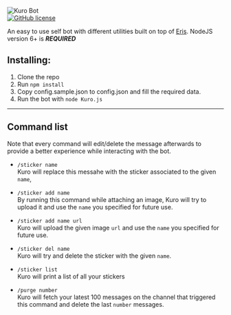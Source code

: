 ![Kuro Bot](http://i.imgur.com/ohS1PwH.png)   
[![GitHub license](https://img.shields.io/badge/license-MIT-blue.svg)](https://raw.githubusercontent.com/kanadeko/Kuro/master/LICENSE)

An easy to use self bot with different utilities built on top of [Eris](https://github.com/abalabahaha/eris/). NodeJS version 6+ is ***REQUIRED***

## Installing:
1. Clone the repo
2. Run `npm install`
3. Copy config.sample.json to config.json and fill the required data.
4. Run the bot with `node Kuro.js`

---

## Command list

Note that every command will edit/delete the message afterwards to provide a better experience while interacting with the bot.

- `/sticker name`  
  Kuro will replace this messahe with the sticker associated to the given `name`,
  
- `/sticker add name`  
  By running this command while attaching an image, Kuro will try to upload it and use the `name` you specified for future use.
  
- `/sticker add name url`  
  Kuro will upload the given image `url` and use the `name` you specified for future use.
  
- `/sticker del name`  
  Kuro will try and delete the sticker with the given `name`.
  
- `/sticker list`  
  Kuro will print a list of all your stickers
  
- `/purge number`  
  Kuro will fetch your latest 100 messages on the channel that triggered this command and delete the last `number` messages.
